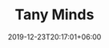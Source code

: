 ---
title       : "Tany Minds"
date        : 2019-12-23T20:17:01+06:00
description : "Fuzing parenting experience with studies in NLP, personal development, child psychology, marketing, business and law. Through the blog I want to highlight the importance of children's education adequate time in which we live. We cannot educate the children of the 21st century with the same tools with which we, the parents, were educated. Many of them require an UPGRADE, as children say. They see the world through completely different filters than we do. I want us to try together to distinguish from the multitude of information only the essential! I will try to explain the complexity of things by simplifying, until we get to the essence."
---